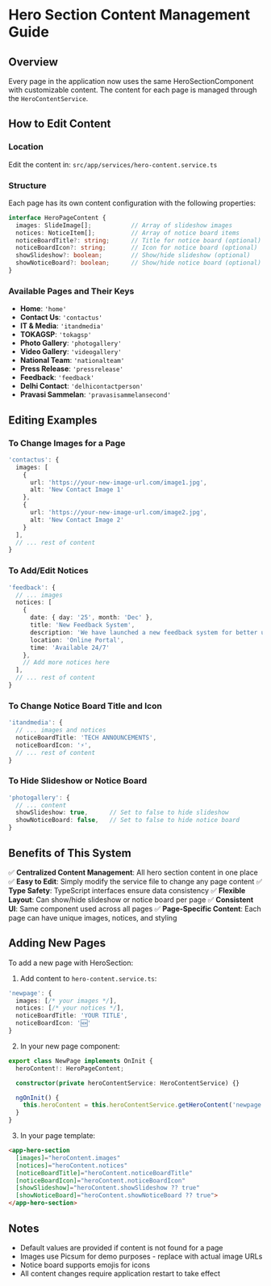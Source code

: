 # Hero Section Content Management Guide

## Overview
Every page in the application now uses the same HeroSectionComponent with customizable content. The content for each page is managed through the `HeroContentService`.

## How to Edit Content

### Location
Edit the content in: `src/app/services/hero-content.service.ts`

### Structure
Each page has its own content configuration with the following properties:

```typescript
interface HeroPageContent {
  images: SlideImage[];           // Array of slideshow images
  notices: NoticeItem[];          // Array of notice board items
  noticeBoardTitle?: string;      // Title for notice board (optional)
  noticeBoardIcon?: string;       // Icon for notice board (optional)
  showSlideshow?: boolean;        // Show/hide slideshow (optional)
  showNoticeBoard?: boolean;      // Show/hide notice board (optional)
}
```

### Available Pages and Their Keys
- **Home**: `'home'`
- **Contact Us**: `'contactus'`
- **IT & Media**: `'itandmedia'`
- **TOKAGSP**: `'tokagsp'`
- **Photo Gallery**: `'photogallery'`
- **Video Gallery**: `'videogallery'`
- **National Team**: `'nationalteam'`
- **Press Release**: `'pressrelease'`
- **Feedback**: `'feedback'`
- **Delhi Contact**: `'delhicontactperson'`
- **Pravasi Sammelan**: `'pravasisammelansecond'`

## Editing Examples

### To Change Images for a Page
```typescript
'contactus': {
  images: [
    {
      url: 'https://your-new-image-url.com/image1.jpg',
      alt: 'New Contact Image 1'
    },
    {
      url: 'https://your-new-image-url.com/image2.jpg', 
      alt: 'New Contact Image 2'
    }
  ],
  // ... rest of content
}
```

### To Add/Edit Notices
```typescript
'feedback': {
  // ... images
  notices: [
    {
      date: { day: '25', month: 'Dec' },
      title: 'New Feedback System',
      description: 'We have launched a new feedback system for better user experience.',
      location: 'Online Portal',
      time: 'Available 24/7'
    },
    // Add more notices here
  ],
  // ... rest of content
}
```

### To Change Notice Board Title and Icon
```typescript
'itandmedia': {
  // ... images and notices
  noticeBoardTitle: 'TECH ANNOUNCEMENTS',
  noticeBoardIcon: '⚡',
  // ... rest of content
}
```

### To Hide Slideshow or Notice Board
```typescript
'photogallery': {
  // ... content
  showSlideshow: true,      // Set to false to hide slideshow
  showNoticeBoard: false,   // Set to false to hide notice board
}
```

## Benefits of This System

✅ **Centralized Content Management**: All hero section content in one place
✅ **Easy to Edit**: Simply modify the service file to change any page content
✅ **Type Safety**: TypeScript interfaces ensure data consistency
✅ **Flexible Layout**: Can show/hide slideshow or notice board per page
✅ **Consistent UI**: Same component used across all pages
✅ **Page-Specific Content**: Each page can have unique images, notices, and styling

## Adding New Pages

To add a new page with HeroSection:

1. Add content to `hero-content.service.ts`:
```typescript
'newpage': {
  images: [/* your images */],
  notices: [/* your notices */],
  noticeBoardTitle: 'YOUR TITLE',
  noticeBoardIcon: '🆕'
}
```

2. In your new page component:
```typescript
export class NewPage implements OnInit {
  heroContent!: HeroPageContent;

  constructor(private heroContentService: HeroContentService) {}

  ngOnInit() {
    this.heroContent = this.heroContentService.getHeroContent('newpage');
  }
}
```

3. In your page template:
```html
<app-hero-section 
  [images]="heroContent.images"
  [notices]="heroContent.notices"
  [noticeBoardTitle]="heroContent.noticeBoardTitle"
  [noticeBoardIcon]="heroContent.noticeBoardIcon"
  [showSlideshow]="heroContent.showSlideshow ?? true"
  [showNoticeBoard]="heroContent.showNoticeBoard ?? true">
</app-hero-section>
```

## Notes
- Default values are provided if content is not found for a page
- Images use Picsum for demo purposes - replace with actual image URLs
- Notice board supports emojis for icons
- All content changes require application restart to take effect
